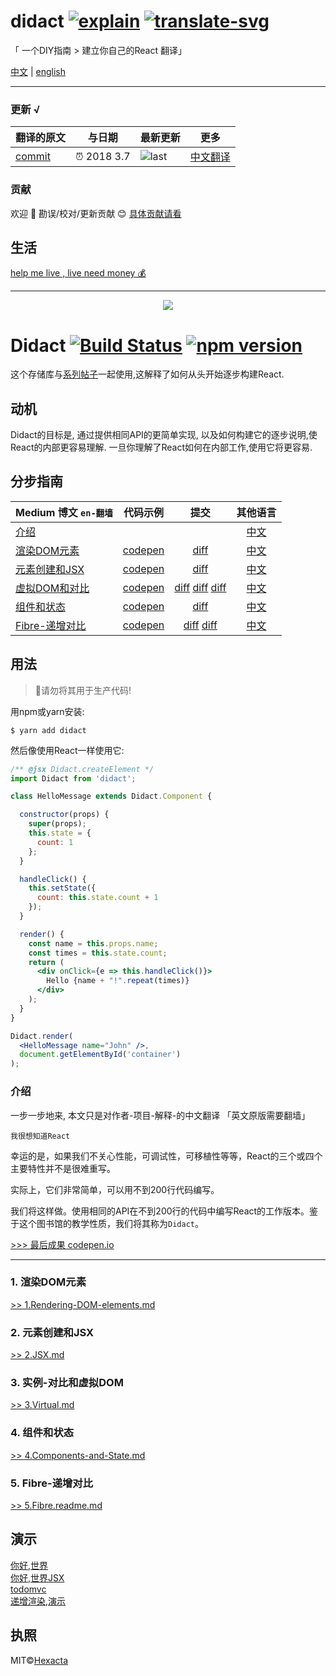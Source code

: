 # didact [![explain]][source] [![translate-svg]][translate-list]

[explain]: http://llever.com/explain.svg
[source]: https://github.com/chinanf-boy/Source-Explain
[translate-svg]: http://llever.com/translate.svg
[translate-list]: https://github.com/chinanf-boy/chinese-translate-list\

「 一个DIY指南 > 建立你自己的React 翻译」

[中文](./readme.md) |  [english](https://engineering.hexacta.com/didact-learning-how-react-works-by-building-it-from-scratch-51007984e5c5)

---

### 更新 √

<!-- doc-templite START generated -->
<!-- repo = 'pomber/didact' -->
<!-- time = '2018 3.7' -->
<!-- commit = '6a86fc8bd58a56d65a720457d2b8be5e8282e99b' -->
翻译的原文 | 与日期 | 最新更新 | 更多
---|---|---|---
[commit] | ⏰ 2018 3.7 | ![last] | [中文翻译][translate-list]

[last]: https://img.shields.io/github/last-commit/pomber/didact.svg
[commit]: https://github.com/pomber/didact/tree/6a86fc8bd58a56d65a720457d2b8be5e8282e99b
<!-- doc-templite END generated -->

### 贡献

欢迎 👏 勘误/校对/更新贡献 😊 [具体贡献请看](https://github.com/chinanf-boy/chinese-translate-list#贡献)

## 生活

[help me live , live need money 💰](https://github.com/chinanf-boy/live-need-money)

---

<p align="center"><img src="https://cloud.githubusercontent.com/assets/1911623/26426031/5176c348-40ad-11e7-9f1a-1e2f8840b562.jpeg"></p>

# Didact [![Build Status](https://travis-ci.org/hexacta/didact.svg?branch=master)](https://travis-ci.org/hexacta/didact) [![npm version](https://img.shields.io/npm/v/didact.svg?style=flat)](https://www.npmjs.com/package/didact)


这个存储库与[系列帖子](https://engineering.hexacta.com/didact-learning-how-react-works-by-building-it-from-scratch-51007984e5c5)一起使用,这解释了如何从头开始逐步构建React. 

## 动机

Didact的目标是, 通过提供相同API的更简单实现, 以及如何构建它的逐步说明,使React的内部更容易理解. 一旦你理解了React如何在内部工作,使用它将更容易. 

## 分步指南

| Medium 博文 `en-翻墙`                                                                                                       |                             代码示例                             |                                                                                                                                       提交                                                                                                                                      |                                                            其他语言                                                           |
| -------------------------------------------------------------------------------------------------------------- | :----------------------------------------------------------: | :---------------------------------------------------------------------------------------------------------------------------------------------------------------------------------------------------------------------------------------------------------------------------: | :-----------------------------------------------------------------------------------------------------------------------: |
| [介绍](https://engineering.hexacta.com/didact-learning-how-react-works-by-building-it-from-scratch-51007984e5c5) |                                                              |                                                                                                                                                                                                                                                                               |                                                                                                        [中文](#介绍)                    |
| [渲染DOM元素](https://engineering.hexacta.com/didact-rendering-dom-elements-91c9aa08323b)                          | [codepen](https://codepen.io/pomber/pen/eWbwBq?editors=0010) |                                                                                           [diff](https://github.com/hexacta/didact/commit/fc4d360d91a1e68f0442d39dbce5b9cca5a08f24)                                                                                           |               [中文](#1-%E6%B8%B2%E6%9F%93dom%E5%85%83%E7%B4%A0)               |
| [元素创建和JSX](https://engineering.hexacta.com/didact-element-creation-and-jsx-d05171c55c56)                       | [codepen](https://codepen.io/pomber/pen/xdmoWE?editors=0010) |                                                                                           [diff](https://github.com/hexacta/didact/commit/15010f8e7b8b54841d1e2dd9eacf7b3c06b1a24b)                                                                                           |           [中文](#2-%E5%85%83%E7%B4%A0%E5%88%9B%E5%BB%BA%E5%92%8Cjsx)          |
| [虚拟DOM和对比](https://engineering.hexacta.com/didact-instances-reconciliation-and-virtual-dom-9316d650f1d0)       | [codepen](https://codepen.io/pomber/pen/WjLqYW?editors=0010) | [diff](https://github.com/hexacta/didact/commit/8eb7ffd6f5e210526fb4c274c4f60d609fe2f810) [diff](https://github.com/hexacta/didact/commit/6f5fdb7331ed77ba497fa5917d920eafe1f4c8dc) [diff](https://github.com/hexacta/didact/commit/35619a039d48171a6e6c53bd433ed049f2d718cb) | [中文](#3-%E5%AE%9E%E4%BE%8B-%E5%AF%B9%E6%AF%94%E5%92%8C%E8%99%9A%E6%8B%9Fdom) |
| [组件和状态](https://engineering.hexacta.com/didact-components-and-state-53ab4c900e37)                              |        [codepen](https://codepen.io/pomber/pen/RVqBrx)       |                                                                                           [diff](https://github.com/hexacta/didact/commit/2e290ff5c486b8a3f361abcbc6e36e2c21db30b8)                                                                                           |            [中文](#4-%E7%BB%84%E4%BB%B6%E5%92%8C%E7%8A%B6%E6%80%81)            |
| [Fibre-递增对比](https://github.com/chinanf-boy/didact-explain/blob/master/5.Fibre.readme.md)               |        [codepen](https://codepen.io/pomber/pen/veVOdd)       |                                              [diff](https://github.com/hexacta/didact/commit/6174a2289e69895acd8fc85abdc3aaff1ded9011) [diff](https://github.com/hexacta/didact/commit/accafb81e116a0569f8b7d70e5b233e14af999ad)                                              |              [中文](#5-fibre-%E9%80%92%E5%A2%9E%E5%AF%B9%E6%AF%94)             |

## 用法

> 🚧请勿将其用于生产代码!

用npm或yarn安装: 

    $ yarn add didact

然后像使用React一样使用它: 

```jsx
/** @jsx Didact.createElement */
import Didact from 'didact';

class HelloMessage extends Didact.Component {

  constructor(props) {
    super(props);
    this.state = {
      count: 1
    };
  }

  handleClick() {
    this.setState({
      count: this.state.count + 1
    });
  }

  render() {
    const name = this.props.name;
    const times = this.state.count;
    return (
      <div onClick={e => this.handleClick()}>
        Hello {name + "!".repeat(times)}
      </div>
    );
  }
}

Didact.render(
  <HelloMessage name="John" />,
  document.getElementById('container')
);
```

### 介绍

一步一步地来, 本文只是对作者-项目-解释-的中文翻译 「英文原版需要翻墙」

`我很想知道React`

幸运的是，如果我们不关心性能，可调试性，可移植性等等，React的三个或四个主要特性并不是很难重写。

实际上，它们非常简单，可以用不到200行代码编写。

我们将这样做。使用相同的API在不到200行的代码中编写React的工作版本。鉴于这个图书馆的教学性质，我们将其称为`Didact`。

[>>> 最后成果 codepen.io](https://codepen.io/pomber/pen/RVqBrx?editors=0010)

---


### 1. 渲染DOM元素

[>> 1.Rendering-DOM-elements.md](./1.Rendering-DOM-elements.md)

### 2. 元素创建和JSX

[>> 2.JSX.md](./2.JSX.md)

### 3. 实例-对比和虚拟DOM

[>> 3.Virtual.md](./3.Virtual.md)

### 4. 组件和状态

[>> 4.Components-and-State.md](./4.Components-and-State.md)

### 5. Fibre-递增对比

[>> 5.Fibre.readme.md](./5.Fibre.readme.md)

## 演示

[你好,世界](https://rawgit.com/hexacta/didact/master/examples/hello-world/index.html)\
[你好,世界JSX](https://rawgit.com/hexacta/didact/master/examples/hello-world-jsx/index.html)\
[todomvc](https://didact-todomvc.surge.sh)\
[递增渲染,演示](https://pomber.github.io/incremental-rendering-demo/didact.html)


## 执照

MIT©[Hexacta](https://www.hexacta.com)
